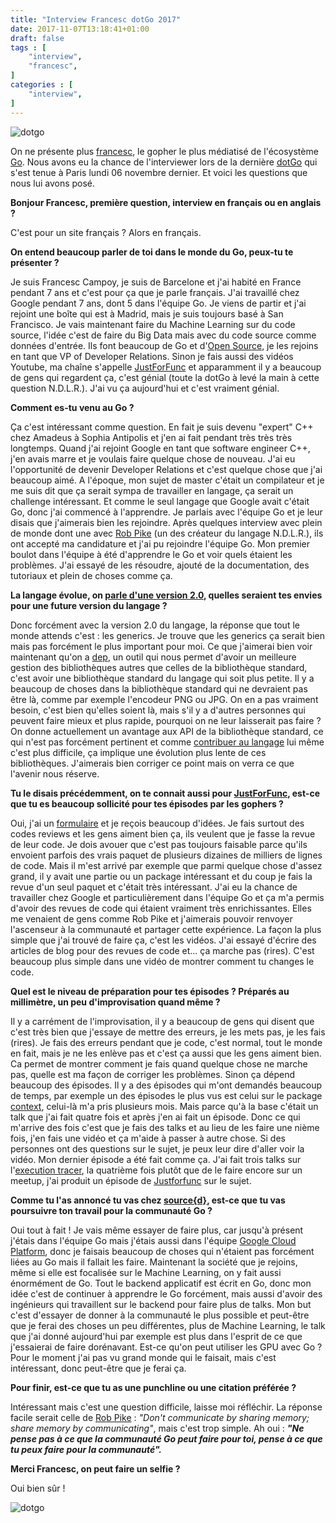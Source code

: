 ```yaml
---
title: "Interview Francesc dotGo 2017"
date: 2017-11-07T13:18:41+01:00
draft: false
tags : [
    "interview",
    "francesc",
]
categories : [
    "interview",
]
---
```


![dotgo](/img/post/171106_dotgo_francesc_ml.jpg)

On ne présente plus [francesc](https://twitter.com/francesc), le gopher le plus médiatisé de l'écosystème [Go](https://golang.org).
Nous avons eu la chance de l'interviewer lors de la dernière [dotGo](https://www.dotgo.eu/) qui s'est tenue à Paris lundi 06 novembre dernier.
Et voici les questions que nous lui avons posé.  

**Bonjour Francesc, première question, interview en français ou en anglais ?**

C'est pour un site français ?  Alors en français.

**On entend beaucoup parler de toi dans le monde du Go, peux-tu te présenter ?**

Je suis Francesc Campoy, je suis de Barcelone et j'ai habité en France pendant 7 ans et c'est pour ça que je parle français.
J'ai travaillé chez Google pendant 7 ans, dont 5 dans l'équipe Go. Je viens de partir et j'ai rejoint une boîte qui est à Madrid, mais je suis toujours basé à San Francisco.
Je vais maintenant faire du Machine Learning sur du code source, l'idée c'est de faire du Big Data mais avec du code source comme données d'entrée.
Ils font beaucoup de Go et d'[Open Source](https://github.com/src-d), je les rejoins en tant que VP of Developer Relations.
Sinon je fais aussi des vidéos Youtube, ma chaîne s'appelle [JustForFunc](http://youtube.com/c/justforfunc) et apparamment il y a beaucoup de gens qui regardent ça, c'est génial (toute la dotGo à levé la main à cette question N.D.L.R.).
J'ai vu ça aujourd'hui et c'est vraiment génial.

**Comment es-tu venu au Go ?**

Ça c'est intéressant comme question. En fait je suis devenu "expert" C++ chez Amadeus à Sophia Antipolis et j'en ai fait pendant très très très longtemps.
Quand j'ai rejoint Google en tant que software engineer C++, j'en avais marre et je voulais faire quelque chose de nouveau.
J'ai eu l'opportunité de devenir Developer Relations et c'est quelque chose que j'ai beaucoup aimé.
A l'époque, mon sujet de master c'était un compilateur et je me suis dit que ça serait sympa de travailler en langage, ça serait un challenge intéressant.
Et comme le seul langage que Google avait c'était Go, donc j'ai commencé à l'apprendre.
Je parlais avec l'équipe Go et je leur disais que j'aimerais bien les rejoindre.
Après quelques interview avec plein de monde dont une avec [Rob Pike](https://fr.wikipedia.org/wiki/Rob_Pike) (un des créateur du langage N.D.L.R.), ils ont accepté ma candidature et j'ai pu rejoindre l'équipe Go.
Mon premier boulot dans l'équipe à été d'apprendre le Go et voir quels étaient les problèmes. J'ai essayé de les résoudre, ajouté de la documentation, des tutoriaux et plein de choses comme ça.

**La langage évolue, on [parle d'une version 2.0](https://www.youtube.com/watch?v=0Zbh_vmAKvk), quelles seraient tes envies pour une future version du langage ?**

Donc forcément avec la version 2.0 du langage, la réponse que tout le monde attends c'est : les generics. Je trouve que les generics ça serait bien mais pas forcément le plus important pour moi.
Ce que j'aimerai bien voir maintenant qu'on a [dep](https://github.com/golang/dep), un outil qui nous permet d'avoir un meilleure gestion des bibliothèques autres que celles de la bibliothèque standard,
c'est avoir une bibliothèque standard du langage qui soit plus petite.
Il y a beaucoup de choses dans la bibliothèque standard qui ne devraient pas être là, comme par exemple l'encodeur PNG ou JPG.
On en a pas vraiment besoin, c'est bien qu'elles soient là, mais s'il y a d'autres personnes qui peuvent faire mieux et plus rapide, pourquoi on ne leur laisserait pas faire ?
On donne actuellement un avantage aux API de la bibliothèque standard, ce qui n'est pas forcément pertinent et comme [contribuer au langage](https://www.youtube.com/watch?v=DjZMKKfNVMc) lui même c'est plus difficile,
ça implique une évolution plus lente de ces bibliothèques.
J'aimerais bien corriger ce point mais on verra ce que l'avenir nous réserve.

**Tu le disais précédemment, on te connait aussi pour [JustForFunc](http://youtube.com/c/justforfunc), est-ce que tu es beaucoup sollicité pour tes épisodes par les gophers ?**

Oui, j'ai un [formulaire](http://form.justforfunc.com) et je reçois beaucoup d'idées. Je fais surtout des codes reviews et les gens aiment bien ça, ils veulent que je fasse la revue de leur code.
Je dois avouer que c'est pas toujours faisable parce qu'ils envoient parfois des vrais paquet de plusieurs dizaines de milliers de lignes de code.
Mais il m'est arrivé par exemple que parmi quelque chose d'assez grand, il y avait une partie ou un package intéressant et du coup je fais la revue d'un seul paquet et c'était très intéressant.
J'ai eu la chance de travailler chez Google et particulièrement dans l'équipe Go et ça m'a permis d'avoir des revues de code qui étaient vraiment très enrichissantes.
Elles me venaient de gens comme Rob Pike et j'aimerais pouvoir renvoyer l'ascenseur à la communauté et partager cette expérience.
La façon la plus simple que j'ai trouvé de faire ça, c'est les vidéos. J'ai essayé d'écrire des articles de blog pour des revues de code et... ça marche pas (rires).
C'est beaucoup plus simple dans une vidéo de montrer comment tu changes le code.

**Quel est le niveau de préparation pour tes épisodes ? Préparés au millimètre, un peu d'improvisation quand même ?**

Il y a carrément de l'improvisation, il y a beaucoup de gens qui disent que c'est très bien que j'essaye de mettre des erreurs, je les mets pas, je les fais (rires).
Je fais des erreurs pendant que je code, c'est normal, tout le monde en fait, mais je ne les enlève pas et c'est ça aussi que les gens aiment bien.
Ca permet de montrer comment je fais quand quelque chose ne marche pas, quelle est ma façon de corriger les problèmes.
Sinon ça dépend beaucoup des épisodes. Il y a des épisodes qui m'ont demandés beaucoup de temps, par exemple un des épisodes le plus vus est celui sur le package [context](https://www.youtube.com/watch?v=LSzR0VEraWw), celui-là m'a pris plusieurs mois.
Mais parce qu'à la base c'était un talk que j'ai fait quatre fois et après j'en ai fait un épisode.
Donc ce qui m'arrive des fois c'est que je fais des talks et au lieu de les faire une nième fois, j'en fais une vidéo et ça m'aide à passer à autre chose.
Si des personnes ont des questions sur le sujet, je peux leur dire d'aller voir la vidéo.
Mon dernier épisode a été fait comme ça. J'ai fait trois talks sur l'[execution tracer](https://github.com/golang/go/issues/16526), la quatrième fois plutôt que de le faire encore sur un meetup,
j'ai produit un épisode de [Justforfunc](https://www.youtube.com/watch?v=ySy3sR1LFCQ) sur le sujet.

**Comme tu l'as annoncé tu vas chez [source{d}](https://blog.sourced.tech), est-ce que tu vas poursuivre ton travail pour la communauté Go ?**

Oui tout à fait ! Je vais même essayer de faire plus, car jusqu'à présent j'étais dans l'équipe Go mais j'étais aussi dans l'équipe [Google Cloud Platform](https://cloud.google.com),
donc je faisais beaucoup de choses qui n'étaient pas forcément liées au Go mais il fallait les faire.
Maintenant la société que je rejoins, même si elle est focalisée sur le Machine Learning, on y fait aussi énormément de Go.
Tout le backend applicatif est écrit en Go, donc mon idée c'est de continuer à apprendre le Go forcément, mais aussi d'avoir des ingénieurs qui travaillent sur le backend pour faire plus de talks.
Mon but c'est d'essayer de donner à la communauté le plus possible et peut-être que je ferai des choses un peu différentes, plus de Machine Learning,
le talk que j'ai donné aujourd'hui par exemple est plus dans l'esprit de ce que j'essaierai de faire dorénavant.
Est-ce qu'on peut utiliser les GPU avec Go ? Pour le moment j'ai pas vu grand monde qui le faisait, mais c'est intéressant, donc peut-être que je ferai ça.

**Pour finir, est-ce que tu as une punchline ou une citation préférée ?**

Intéressant mais c'est une question difficile, laisse moi réfléchir.
La réponse facile serait celle de [Rob Pike](https://go-proverbs.github.io) : _"Don't communicate by sharing memory; share memory by communicating"_, mais c'est trop simple.
Ah oui : _**"Ne pense pas à ce que la communauté Go peut faire pour toi, pense à ce que tu peux faire pour la communauté".**_

**Merci Francesc, on peut faire un selfie ?**

Oui bien sûr !

![dotgo](/img/post/171106_interview_francesc.jpg)
